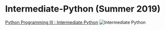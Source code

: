 # Intermediate-Python (Summer 2019)
[Python Programming III : Intermediate Python](https://extension.ucsd.edu/courses-and-programs/pragmatic-python-a-practical-approach)
![Intermediate Python](https://i.imgur.com/DEoNr9a.jpg)
